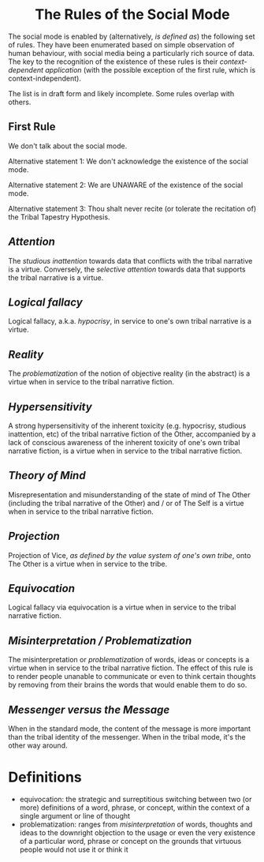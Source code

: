 <h1 align="center" >The Rules of the Social Mode</h1>

The social mode is enabled by (alternatively, *is defined as*) the following set of rules. They have been enumerated based on simple observation of human behaviour, with social media being a particularly rich source of data. The key to the recognition of the existence of these rules is their *context-dependent application* (with the possible exception of the first rule, which is context-independent). 

The list is in draft form and likely incomplete. Some rules overlap with others. 

## First Rule

We don't talk about the social mode.

Alternative statement 1: We don't acknowledge the existence of the social mode.

Alternative statement 2: We are UNAWARE of the existence of the social mode.

Alternative statement 3: Thou shalt never recite (or tolerate the recitation of) the Tribal Tapestry Hypothesis.

## _Attention_

The *studious inattention* towards data that conflicts with the tribal narrative is a virtue. Conversely, the *selective attention* towards data that supports the tribal narrative is a virtue.

## _Logical fallacy_

Logical fallacy, a.k.a. _hypocrisy_, in service to one's own tribal narrative is a virtue.

## _Reality_

The *problematization* of the notion of objective reality (in the abstract) is a virtue when in service to the tribal narrative fiction.

## _Hypersensitivity_

A strong hypersensitivity of the inherent toxicity (e.g. hypocrisy, studious inattention, etc) of the tribal narrative fiction of the Other, accompanied by a lack of conscious awareness of the inherent toxicity of one's own tribal narrative fiction, is a virtue when in service to the tribal narrative fiction.

## _Theory of Mind_

Misrepresentation and misunderstanding of the state of mind of The Other (including the tribal narrative of the Other) and / or of The Self is a virtue when in service to the tribal narrative fiction.

## _Projection_

Projection of Vice, _as defined by the value system of one's own tribe_, onto The Other is a virtue when in service to the tribe.

## _Equivocation_

Logical fallacy via equivocation is a virtue when in service to the tribal narrative fiction.

## _Misinterpretation / Problematization_

The misinterpretation or *problematization* of words, ideas or concepts is a virtue when in service to the tribal narrative fiction. The effect of this rule is to render people unanable to communicate or even to think certain thoughts by removing from their brains the words that would enable them to do so.

## _Messenger versus the Message_

When in the standard mode, the content of the message is more important than the tribal identity of the messenger. When in the tribal mode, it's the other way around.

# Definitions

- equivocation: the strategic and surreptitious switching between two (or more) definitions of a word, phrase, or concept, within the context of a single argument or line of thought
- problematization: ranges from *misinterpretation* of words, thoughts and ideas to the downright objection to the usage or even the very existence of a particular word, phrase or concept on the grounds that virtuous people would not use it or think it
